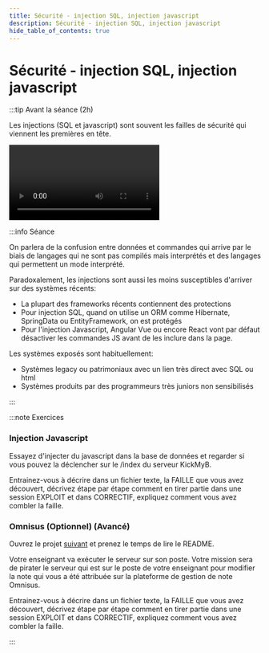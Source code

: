 ```yaml
---
title: Sécurité - injection SQL, injection javascript
description: Sécurité - injection SQL, injection javascript
hide_table_of_contents: true
---
```


# Sécurité - injection SQL, injection javascript

<Row>

<Column>

:::tip Avant la séance (2h)

Les injections (SQL et javascript) sont souvent les failles de sécurité qui viennent les premières en tête.

<Video url="https://www.youtube.com/watch?v=je2xjYPOqZU" />

Code avec les vulnérabilités en mode passoire **[ici](https://github.com/departement-info-cem/4N6-Mobile/tree/main/code/SpringBootInjection/02-Passoire)**.

Code avec les correctifs **[ici](https://github.com/departement-info-cem/4N6-Mobile/tree/main/code/SpringBootInjection/03-SansInjection)**.

:::

</Column>

<Column>

:::info Séance

On parlera de la confusion entre données et commandes qui arrive par le biais de langages qui ne sont pas compilés mais interprétés et des langages qui permettent un mode interprété.

Paradoxalement, les injections sont aussi les moins susceptibles d'arriver sur des systèmes récents:

- La plupart des frameworks récents contiennent des protections
- Pour injection SQL, quand on utilise un ORM comme Hibernate, SpringData ou EntityFramework, on est protégés
- Pour l'injection Javascript, Angular Vue ou encore React vont par défaut désactiver les commandes JS avant de les inclure dans la page.

Les systèmes exposés sont habituellement:

- Systèmes legacy ou patrimoniaux avec un lien très direct avec SQL ou html
- Systèmes produits par des programmeurs très juniors non sensibilisés

:::

</Column>

</Row>

:::note Exercices

### Injection Javascript

Essayez d'injecter du javascript dans la base de données et regarder si vous pouvez la déclencher sur le /index du serveur KickMyB.

Entrainez-vous à décrire dans un fichier texte, la FAILLE que vous avez découvert, décrivez étape par étape comment en tirer partie dans une session EXPLOIT et dans CORRECTIF, expliquez comment vous avez combler la faille.

### Omnisus (Optionnel) (Avancé)

Ouvrez le projet [suivant](https://github.com/departement-info-cem/4N6-Mobile/tree/main/code/Omnisus) et prenez le temps de lire le README.

Votre enseignant va exécuter le serveur sur son poste. Votre mission sera de pirater le serveur qui est sur le poste de votre enseignant pour modifier la note qui vous a été attribuée sur la plateforme de gestion de note Omnisus.

Entrainez-vous à décrire dans un fichier texte, la FAILLE que vous avez découvert, décrivez étape par étape comment en tirer partie dans une session EXPLOIT et dans CORRECTIF, expliquez comment vous avez combler la faille.

:::
